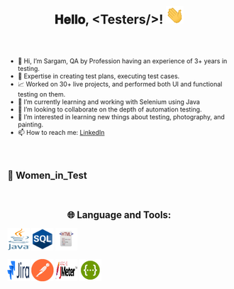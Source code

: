 <h1 align="center">
  𝐇𝐞𝐥𝐥𝐨, &lt;Testers/&gt;!
  <img src="Hi.gif" width="40px" />
</h1>

<br/>
<br/>

- 👋 Hi, I’m Sargam, QA by Profession having an experience of 3+ years in testing.
- 💼 Expertise in creating test plans, executing test cases.
- 📈 Worked on 30+ live projects, and performed both UI and functional testing on them. 
- 🌱 I’m currently learning and working with Selenium using Java
- 👯 I’m looking to collaborate on the depth of automation testing.
- 👀 I’m interested in learning new things about testing, photography, and painting.
- 📫 How to reach me:
     [LinkedIn](https://www.linkedin.com/in/sargampanwar/)
<br/>

# <h2>&#x1F469; Women_in_Test </h2>


<br/> 
<h2 align="center">
  🌐 Language and Tools:
</h2>
<div class="image-row" display: flex;>
<img src="Java_programming_language_logo.svg.png" alt="Java Logo" width="50" height="50">
<img src="download.png" alt="SQL" width="50" height="50">
<img src="images.jpeg" alt="HTML" width="50" height="50">
</div>


<br/>
<div class="image-row" display: flex;>
<img src="download (2).png" alt="JIRA" width="50" height="50">
<img src="channels4_profile.jpeg" alt="Postman" width="50" height="50">
<img src="download (1).png" alt="JMETER" width="50" height="50">
<img src="download (3).png" alt="SWAGGER" width="50" height="50">
</div>

<!---
Sargamp16/Sargamp16 is a ✨ special ✨ repository because its `README.md` (this file) appears on your GitHub profile.
You can click the Preview link to take a look at your changes.
--->
